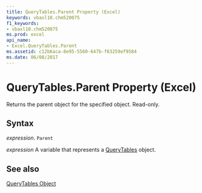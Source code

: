 ```yaml
---
title: QueryTables.Parent Property (Excel)
keywords: vbaxl10.chm520075
f1_keywords:
- vbaxl10.chm520075
ms.prod: excel
api_name:
- Excel.QueryTables.Parent
ms.assetid: c12b6aca-8e95-5560-647b-f63259ef9584
ms.date: 06/08/2017
---
```



# QueryTables.Parent Property (Excel)

Returns the parent object for the specified object. Read-only.


## Syntax

 _expression_. `Parent`

 _expression_ A variable that represents a [QueryTables](Excel.QueryTables.md) object.


## See also


[QueryTables Object](Excel.QueryTables.md)

